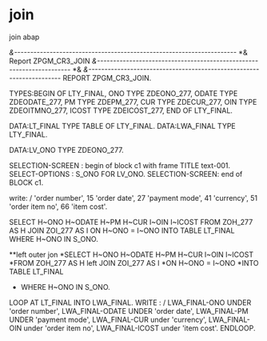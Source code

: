 # join
join abap 

*&---------------------------------------------------------------------*
*& Report ZPGM_CR3_JOIN
*&---------------------------------------------------------------------*
*&
*&---------------------------------------------------------------------*
REPORT ZPGM_CR3_JOIN.

TYPES:BEGIN OF LTY_FINAL,
        ONO   TYPE ZDEONO_277,
        ODATE TYPE ZDEODATE_277,
        PM    TYPE ZDEPM_277,
        CUR   TYPE ZDECUR_277,
        OIN   TYPE ZDEOITMNO_277,
        ICOST TYPE ZDEICOST_277,
      END OF LTY_FINAL.

DATA:LT_FINAL TYPE TABLE OF LTY_FINAL.
DATA:LWA_FINAL TYPE LTY_FINAL.

DATA:LV_ONO TYPE ZDEONO_277.

SELECTION-SCREEN : begin of block c1 with frame TITLE text-001.
SELECT-OPTIONS : S_ONO FOR LV_ONO.
SELECTION-SCREEN: end of BLOCK c1.



write: / 'order number', 15 'order date', 27 'payment mode', 41 'currency',
51 'order item no', 66 'item cost'.

SELECT H~ONO H~ODATE H~PM H~CUR I~OIN I~ICOST
FROM ZOH_277 AS H JOIN ZOI_277 AS I
ON H~ONO = I~ONO
  INTO TABLE LT_FINAL
  WHERE H~ONO IN S_ONO.

**left outer jon
*SELECT H~ONO H~ODATE H~PM H~CUR I~OIN I~ICOST
*FROM ZOH_277 AS H left JOIN ZOI_277 AS I
*ON H~ONO = I~ONO
*INTO TABLE LT_FINAL
*  WHERE H~ONO IN S_ONO.

LOOP AT LT_FINAL INTO LWA_FINAL.
  WRITE : / LWA_FINAL-ONO UNDER 'order number', LWA_FINAL-ODATE UNDER 'order date', LWA_FINAL-PM UNDER 'payment mode',
   LWA_FINAL-CUR under 'currency', LWA_FINAL-OIN under 'order item no', LWA_FINAL-ICOST under 'item cost'.
ENDLOOP.
